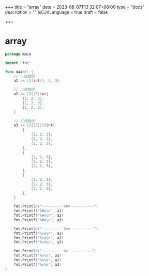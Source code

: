 +++
title = "array"
date = 2023-08-07T13:32:07+08:00
type = "docs"
description = ""
isCJKLanguage = true
draft = false

+++

# array

```go
package main

import "fmt"

func main() {
	// 一维数组
	a1 := [3]int{1, 2, 3}

	// 二维数组
	a2 := [3][3]int{
		{1, 2, 3},
		{1, 2, 3},
		{1, 2, 3},
	}

	// 三维数组
	a3 := [3][3][3]int{
		{
			{1, 2, 3},
			{1, 2, 3},
			{1, 2, 3},
		},
		{
			{1, 2, 3},
			{1, 2, 3},
			{1, 2, 3},
		},
		{
			{1, 2, 3},
			{1, 2, 3},
			{1, 2, 3},
		},
	}

	fmt.Println("--------- %#v ----------")
	fmt.Printf("%#v\n", a1)
	fmt.Printf("%#v\n", a2)
	fmt.Printf("%#v\n", a3)

	fmt.Println("--------- %+v ----------")
	fmt.Printf("%+v\n", a1)
	fmt.Printf("%+v\n", a2)
	fmt.Printf("%+v\n", a3)

	fmt.Println("--------- %v ----------")
	fmt.Printf("%v\n", a1)
	fmt.Printf("%v\n", a2)
	fmt.Printf("%v\n", a3)
}

```

